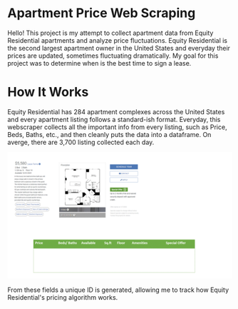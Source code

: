# Apartment Price Web Scraping

Hello! This project is my attempt to collect apartment data from Equity Residential apartments and analyze price fluctuations. Equity Residential is the second largest apartment owner in the United States and everyday their prices are updated, sometimes fluctuating dramatically. My goal for this project was to determine when is the best time to sign a lease.  


# How It Works

Equity Residential has 284 apartment complexes across the United States and every apartment listing follows a standard-ish format. Everyday, this webscraper collects all the important info from every listing, such as Price, Beds, Baths, etc., and then cleanly puts the data into a dataframe. On averge, there are 3,700 listing collected each day.

![grab-landing-page](https://github.com/JackOgozaly/Apartment-Web-Scraping/blob/main/web_scraping_animated.gif)

From these fields a unique ID is generated, allowing me to track how Equity Residential's pricing algorithm works. 

